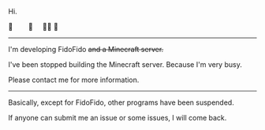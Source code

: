 Hi.

🌵&nbsp;&nbsp;&nbsp;&nbsp;&nbsp;&nbsp;&nbsp;&nbsp;🌵&nbsp;&nbsp;&nbsp;&nbsp;&nbsp;🌵🌵  🦖


------------


I'm developing FidoFido ~~and a Minecraft server.~~

I've been stopped building the Minecraft server. Because I'm very busy.

Please contact me for more information.


--------------

Basically, except for FidoFido, other programs have been suspended.

If anyone can submit me an issue or some issues, I will come back.
